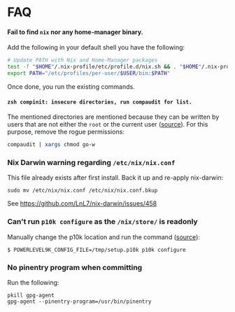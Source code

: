 # FAQ

#### Fail to find `nix` nor any home-manager binary.

Add the following in your default shell you have the following:
```sh
# Update PATH with Nix and Home-Manager packages
test -f "$HOME"/.nix-profile/etc/profile.d/nix.sh && . "$HOME"/.nix-profile/etc/profile.d/nix.sh
export PATH="/etc/profiles/per-user/$USER/bin:$PATH"
```

Once done, you run the existing commands.

#### `zsh compinit: insecure directories, run compaudit for list.`

The mentioned directories are mentioned because they can be written by users that are not either the `root` or the current user ([source](http://zsh.sourceforge.net/Doc/Release/Completion-System.html##Use-of-compinit)). For this purpose, remove the rogue permissions:
```sh
compaudit | xargs chmod go-w
```

### Nix Darwin warning regarding `/etc/nix/nix.conf`

This file already exists after first install. Back it up and re-apply nix-darwin:
```shell
sudo mv /etc/nix/nix.conf /etc/nix/nix.conf.bkup
```

See https://github.com/LnL7/nix-darwin/issues/458

### Can't run `p10k configure` as the `/nix/store/` is readonly

Manually change the p10k location and run the command ([source](https://github.com/romkatv/powerlevel10k/issues/967)):
```shell
$ POWERLEVEL9K_CONFIG_FILE=/tmp/setup.p10k p10k configure
```


### No pinentry program when committing

Run the following:
```
pkill gpg-agent
gpg-agent --pinentry-program=/usr/bin/pinentry
```
